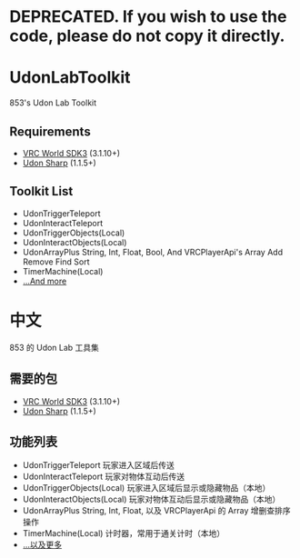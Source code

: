 # DEPRECATED. If you wish to use the code, please do not copy it directly.

# UdonLabToolkit

853's Udon Lab Toolkit

## Requirements

- [VRC World SDK3](https://github.com/Tree-Roots/VRChatPackages) (3.1.10+)
- [Udon Sharp](https://github.com/Tree-Roots/VRChatUdonSharpPackages) (1.1.5+)

## Toolkit List

- UdonTriggerTeleport
- UdonInteractTeleport
- UdonTriggerObjects(Local)
- UdonInteractObjects(Local)
- UdonArrayPlus String, Int, Float, Bool, And VRCPlayerApi's Array Add Remove Find Sort
- TimerMachine(Local)
- [...And more](https://github.com/Sonic853/UdonLabToolkit/tree/master/Scripts)

# 中文

853 的 Udon Lab 工具集

## 需要的包

- [VRC World SDK3](https://github.com/Tree-Roots/VRChatPackages) (3.1.10+)
- [Udon Sharp](https://github.com/Tree-Roots/VRChatUdonSharpPackages) (1.1.5+)

## 功能列表

- UdonTriggerTeleport 玩家进入区域后传送
- UdonInteractTeleport 玩家对物体互动后传送
- UdonTriggerObjects(Local) 玩家进入区域后显示或隐藏物品（本地）
- UdonInteractObjects(Local) 玩家对物体互动后显示或隐藏物品（本地）
- UdonArrayPlus String, Int, Float, 以及 VRCPlayerApi 的 Array 增删查排序操作
- TimerMachine(Local) 计时器，常用于通关计时（本地）
- [...以及更多](https://github.com/Sonic853/UdonLabToolkit/tree/master/Scripts)
